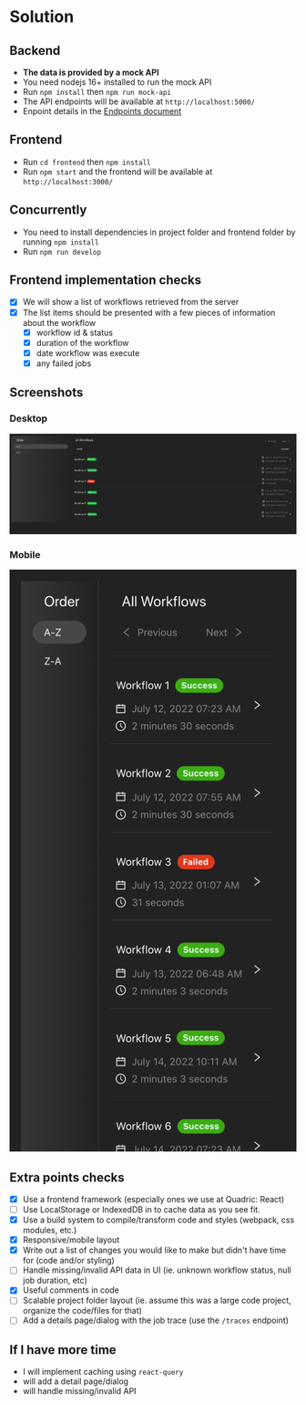 Solution
=====================

## Backend
- **The data is provided by a mock API**
- You need nodejs 16+ installed to run the mock API
- Run `npm install` then `npm run mock-api`
- The API endpoints will be available at `http://localhost:5000/`
- Enpoint details in the [Endpoints document](/ENDPOINTS.md)

## Frontend
- Run `cd frontend` then `npm install`
- Run `npm start` and the frontend will be available at `http://localhost:3000/`

## Concurrently
- You need to install dependencies in project folder and frontend folder by running `npm install`
- Run `npm run develop`

## Frontend implementation checks
- [x] We will show a list of workflows retrieved from the server
- [x] The list items should be presented with a few pieces of information about the workflow
  - [x] workflow id & status
  - [x] duration of the workflow
  - [x] date workflow was execute
  - [x] any failed jobs

## Screenshots
### Desktop
![Screenshot](/screenshots/desktop.png?raw=true "Desktop Screenshot")
### Mobile
![Screenshot](/screenshots/mobile.png?raw=true "Mobile Screenshot")
## Extra points checks
- [x] Use a frontend framework (especially ones we use at Quadric: React)
- [ ] Use LocalStorage or IndexedDB in to cache data as you see fit.
- [x] Use a build system to compile/transform code and styles (webpack, css modules, etc.)
- [x] Responsive/mobile layout
- [x] Write out a list of changes you would like to make but didn't have time for (code and/or styling)
- [ ] Handle missing/invalid API data in UI (ie. unknown workflow status, null job duration, etc)
- [x] Useful comments in code
- [ ] Scalable project folder layout (ie. assume this was a large code project, organize the code/files for that)
- [ ] Add a details page/dialog with the job trace (use the `/traces` endpoint)

## If I have more time
- I will implement caching using `react-query`
- will add a detail page/dialog
- will handle missing/invalid API
